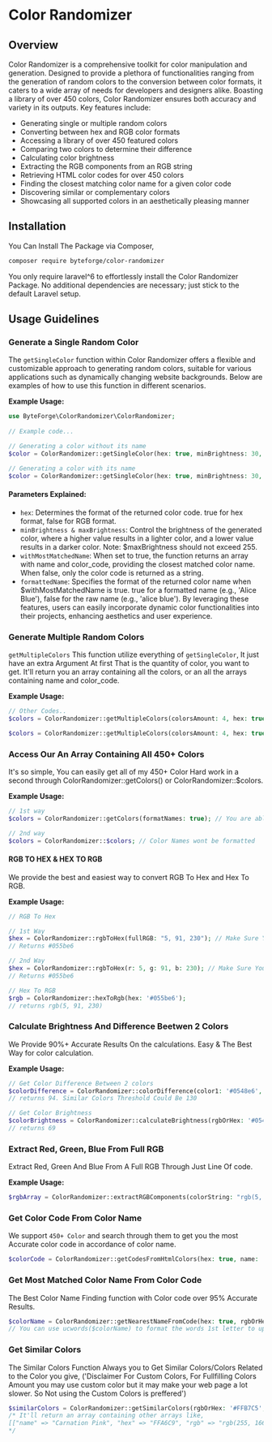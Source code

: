 # Color Randomizer

## Overview

Color Randomizer is a comprehensive toolkit for color manipulation and generation. Designed to provide a plethora of functionalities ranging from the generation of random colors to the conversion between color formats, it caters to a wide array of needs for developers and designers alike. Boasting a library of over 450 colors, Color Randomizer ensures both accuracy and variety in its outputs. Key features include:

- Generating single or multiple random colors
- Converting between hex and RGB color formats
- Accessing a library of over 450 featured colors
- Comparing two colors to determine their difference
- Calculating color brightness
- Extracting the RGB components from an RGB string
- Retrieving HTML color codes for over 450 colors
- Finding the closest matching color name for a given color code
- Discovering similar or complementary colors
- Showcasing all supported colors in an aesthetically pleasing manner

## Installation
You Can Install The Package via Composer,

```bash
composer require byteforge/color-randomizer
```
You only require laravel^6 to effortlessly install the Color Randomizer Package. No additional dependencies are necessary; just stick to the default Laravel setup.

## Usage Guidelines

### Generate a Single Random Color

The `getSingleColor` function within Color Randomizer offers a flexible and customizable approach to generating random colors, suitable for various applications such as dynamically changing website backgrounds. Below are examples of how to use this function in different scenarios.

**Example Usage:**

```php
use ByteForge\ColorRandomizer\ColorRandomizer;
 
// Example code...

// Generating a color without its name
$color = ColorRandomizer::getSingleColor(hex: true, minBrightness: 30, maxBrightness: 255, withMostMatchedName: false);

// Generating a color with its name
$color = ColorRandomizer::getSingleColor(hex: true, minBrightness: 30, maxBrightness: 255, withMostMatchedName: true, formattedName: true);
```

#### Parameters Explained:

- `hex`: Determines the format of the returned color code. true for hex format, false for RGB format.
- `minBrightness & maxBrightness`: Control the brightness of the generated color, where a higher value results in a lighter color, and a lower value results in a darker color. Note: $maxBrightness should not exceed 255.
- `withMostMatchedName`: When set to true, the function returns an array with name and color_code, providing the closest matched color name. When false, only the color code is returned as a string.
- `formattedName`: Specifies the format of the returned color name when $withMostMatchedName is true. true for a formatted name (e.g., 'Alice Blue'), false for the raw name (e.g., 'alice blue').
By leveraging these features, users can easily incorporate dynamic color functionalities into their projects, enhancing aesthetics and user experience.

### Generate Multiple Random Colors

`getMultipleColors` This function utilize everything of `getSingleColor`, It just have an extra Argument At first That is the quantity of color, you want to get. It'll return you an array containing all the colors, or an all the arrays containing name and color_code.

**Example Usage:**
```php
// Other Codes..
$colors = ColorRandomizer::getMultipleColors(colorsAmount: 4, hex: true, minBrightness: 30, maxBrightness: 255, withMostMatchedName: true, formattedName: true); // returns an array like, [['name'=> Blue, 'color_code' => '#0000FF'], ['name' => 'Alice Blue', 'color_code' => '#F0F8FF' ...]]

$colors = ColorRandomizer::getMultipleColors(colorsAmount: 4, hex: true, minBrightness: 30, maxBrightness: 255, withMostMatchedName: false) ;// returns an array like, ['#ED872D', '#483D8B', '#DE3163' ...]
```

### Access Our An Array Containing All 450+ Colors
It's so simple, You can easily get all of my 450+ Color Hard work in a second through ColorRandomizer::getColors() or ColorRandomizer::$colors.

**Example Usage:**
```php
// 1st way
$colors = ColorRandomizer::getColors(formatNames: true); // You are able to Format Names through The function, This makes it better than the 2nd way.

// 2nd way
$colors = ColorRandomizer::$colors; // Color Names wont be formatted
```

#### RGB TO HEX & HEX TO RGB
We provide the best and easiest way to convert RGB To Hex and Hex To RGB.

**Example Usage:**
```php
// RGB To Hex

// 1st Way
$hex = ColorRandomizer::rgbToHex(fullRGB: "5, 91, 230"); // Make Sure You Specify The Argument Name Like 'fullRGB: $myRGB'. You can also give the RGB like rgb(5, 91, 230),
// Returns #055be6

// 2nd Way
$hex = ColorRandomizer::rgbToHex(r: 5, g: 91, b: 230); // Make Sure You Specify The Argument Name Like 'r:, g: and b:',
// Returns #055be6

// Hex To RGB
$rgb = ColorRandomizer::hexToRgb(hex: '#055be6');
// returns rgb(5, 91, 230)
```

### Calculate Brightness And Difference Beetwen 2 Colors
We Provide 90%+ Accurate Results On the calculations. Easy & The Best Way for color calculation.

**Example Usage:**
```php
// Get Color Difference Between 2 colors
$colorDifference = ColorRandomizer::colorDifference(color1: '#0548e6', color2: '#05a6e6', hex: true); // Hex refers that your color1 and color2 is Hex or RGB.
// returns 94. Similar Colors Threshold Could Be 130

// Get Color Brightness
$colorBrightness = ColorRandomizer::calculateBrightness(rgbOrHex: '#0548e6', type: 'hex'); // type must be hex or rgb, Its for verifying your Color code Type.
// returns 69

```

### Extract Red, Green, Blue From Full RGB
Extract Red, Green And Blue From A Full RGB Through Just Line Of code.

**Example Usage:**
```php
$rgbArray = ColorRandomizer::extractRGBComponents(colorString: "rgb(5, 91, 230)") // returns ['r' => 5, 'g' => 91, 'b' => 230'];
```

### Get Color Code From Color Name
We support `450+ Color` and search through them to get you the most Accurate color code in accordance of color name.

```php
$colorCode = ColorRandomizer::getCodesFromHtmlColors(hex: true, name: 'dandelion') // returns #F0E130;
```

### Get Most Matched Color Name From Color Code
The Best Color Name Finding function with Color code over 95% Accurate Results.

```php
$colorName = ColorRandomizer::getNearestNameFromCode(hex: true, rgbOrHex: '#05e676'); // returns 'spring green'
// You can use ucwords($colorName) to format the words 1st letter to uppercase
```

### Get Similar Colors
The Similar Colors Function Always you to Get Similar Colors/Colors Related to the Color you give, ('Disclaimer For Custom Colors, For Fullfilling Colors Amount you may use custom color but it may make your web page a lot slower. So Not using the Custom Colors is preffered')

```php
$similarColors = ColorRandomizer::getSimilarColors(rgbOrHex: '#FFB7C5', goalAmount: 7, hex: true, maxDifference: 100, minDifference: 0.5, allowCustomColors: false);
/* It'll return an array containing other arrays like,
[["name" => "Carnation Pink", "hex" => "FFA6C9", "rgb" => "rgb(255, 166, 201)", "difference" => 17.464249196573] ... more]
*/ 
```
